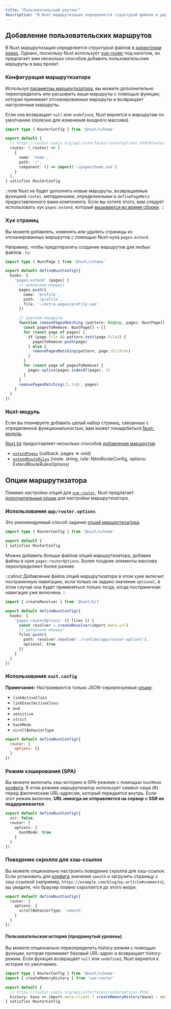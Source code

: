 ```yaml
---
title: "Пользовательский роутинг"
description: "В Nuxt маршрутизация определяется структурой файлов в директории pages. Однако, поскольку Nuxt использует vue-router под капотом, он предлагает вам несколько способов добавить пользовательские маршруты в ваш проект."
---
```


## Добавление пользовательских маршрутов

В Nuxt маршрутизация определяется структурой файлов в [директории pages](/docs/guide/directory-structure/pages). Однако, поскольку Nuxt использует [vue-router](https://router.vuejs.org) под капотом, он предлагает вам несколько способов добавить пользовательские маршруты в ваш проект.

### Конфигурация маршрутизатора

Используя [параметры маршрутизатора](/docs/guide/recipes/custom-routing#router-options), вы можете дополнительно переопределить или расширить ваши маршруты с помощью функции, которая принимает отсканированные маршруты и возвращает настроенные маршруты.

Если она возвращает `null` или `undefined`, Nuxt вернется к маршрутам по умолчанию (полезно для изменения входного массива).

```ts [app/router.options.ts]
import type { RouterConfig } from '@nuxt/schema'

export default {
  // https://router.vuejs.org/api/interfaces/routeroptions.html#routes
  routes: (_routes) => [
    {
      name: 'home',
      path: '/',
      component: () => import('~/pages/home.vue')
    }
  ],
} satisfies RouterConfig
```

::note
Nuxt не будет дополнять новые маршруты, возвращаемые функцией `routes`, метаданными, определенными в `definePageMeta` предоставленного вами компонента. Если вы хотите этого, вам следует использовать хук `pages:extend`, который [вызывается во время сборки](/docs/api/advanced/hooks#nuxt-hooks-build-time).
::

### Хук страниц

Вы можете добавлять, изменять или удалять страницы из отсканированных маршрутов с помощью Nuxt-хука `pages:extend`.

Например, чтобы предотвратить создание маршрутов для любых файлов `.ts`:

```ts [nuxt.config.ts]
import type { NuxtPage } from '@nuxt/schema'

export default defineNuxtConfig({
  hooks: {
    'pages:extend' (pages) {
      // добавляем маршрут
      pages.push({
        name: 'profile',
        path: '/profile',
        file: '~/extra-pages/profile.vue'
      })

      // удаляем маршруты
      function removePagesMatching (pattern: RegExp, pages: NuxtPage[] = []) {
        const pagesToRemove: NuxtPage[] = []
        for (const page of pages) {
          if (page.file && pattern.test(page.file)) {
            pagesToRemove.push(page)
          } else {
            removePagesMatching(pattern, page.children)
          }
        }
        for (const page of pagesToRemove) {
          pages.splice(pages.indexOf(page), 1)
        }
      }
      removePagesMatching(/\.ts$/, pages)
    }
  }
})
```

### Nuxt-модуль

Если вы планируете добавить целый набор страниц, связанных с определенной функциональностью, вам может понадобиться [Nuxt-модуль](/modules).

[Nuxt kit](/docs/guide/going-further/kit) предоставляет несколько способов [добавления маршрутов](/docs/api/kit/pages):
- [`extendPages`](/docs/api/kit/pages#extendpages) (callback: pages => void)
- [`extendRouteRules`](/docs/api/kit/pages#extendrouterules) (route: string, rule: NitroRouteConfig, options: ExtendRouteRulesOptions)

## Опции маршрутизатора

Помимо настройки опций для [`vue-router`](https://router.vuejs.org/api/interfaces/routeroptions.html), Nuxt предлагает [дополнительные опции](/docs/api/nuxt-config#router) для настройки маршрутизатора.

### Использование `app/router.options`

Это рекомендуемый способ задания [опций маршрутизатора](/docs/api/nuxt-config#router).

```ts [app/router.options.ts]
import type { RouterConfig } from '@nuxt/schema'

export default {
} satisfies RouterConfig
```

Можно добавить больше файлов опций маршрутизатора, добавив файлы в хуке `pages:routerOptions`. Более поздние элементы массива переопределяют более ранние.

::callout
Добавление файла опций маршрутизатора в этом хуке включит постраничную навигацию, если только не задано значение `optional`, в этом случае она будет применяться только тогда, когда постраничная навигация уже включена.
::

```ts [nuxt.config.ts]
import { createResolver } from '@nuxt/kit'

export default defineNuxtConfig({
  hooks: {
    'pages:routerOptions' ({ files }) {
      const resolver = createResolver(import.meta.url)
      // добавляем маршрут
      files.push({
        path: resolver.resolve('./runtime/app/router-options'),
        optional: true
      })
    }
  }
})
```

### Использование `nuxt.config`

**Примечание:** Настраиваются только JSON-сериализуемые [опции](/docs/api/nuxt-config#router):

- `linkActiveClass`
- `linkExactActiveClass`
- `end`
- `sensitive`
- `strict`
- `hashMode`
- `scrollBehaviorType`

```js [nuxt.config]
export default defineNuxtConfig({
  router: {
    options: {}
  }
})
```

### Режим хэширования (SPA)

Вы можете включить хэш-историю в SPA-режиме с помощью `hashMode` [конфига](/docs/api/nuxt-config#router). В этом режиме маршрутизатор использует символ хэша (#) перед фактическим URL-адресом, который передается внутрь. Если этот режим включен, **URL никогда не отправляется на сервер** и **SSR не поддерживается**.

```ts [nuxt.config.ts]
export default defineNuxtConfig({
  ssr: false,
  router: {
    options: {
      hashMode: true
    }
  }
})
```

### Поведение скролла для хэш-ссылок

Вы можете опционально настроить поведение скролла для хэш-ссылок. Если установить для [конфига](/docs/api/nuxt-config#router) значение `smooth` и загрузить страницу с хэш-ссылкой (например, `https://example.com/blog/my-article#comments`), вы увидите, что браузер плавно скроллится до этого якоря.

```ts [nuxt.config.ts]
export default defineNuxtConfig({
  router: {
    options: {
      scrollBehaviorType: 'smooth'
    }
  }
})
```

#### Пользовательская история (продвинутый уровень)

Вы можете опционально переопределить history-режим с помощью функции, которая принимает базовый URL-адрес и возвращает history-режим. Если функция возвращает `null` или `undefined`, Nuxt вернется к истории по умолчанию.

```ts [app/router.options.ts]
import type { RouterConfig } from '@nuxt/schema'
import { createMemoryHistory } from 'vue-router'

export default {
  // https://router.vuejs.org/api/interfaces/routeroptions.html
  history: base => import.meta.client ? createMemoryHistory(base) : null /* по умолчанию */
} satisfies RouterConfig
```
